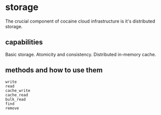 
# storage

The crucial component of cocaine cloud infrastructure is it's
distributed storage.

## capabilities

Basic storage. Atomicity and consistency. Distributed in-memory cache.

## methods and how to use them

```
write
read
cache_write
cache_read
bulk_read
find
remove
```
